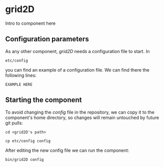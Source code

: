 # grid2D
Intro to component here


## Configuration parameters
As any other component, *grid2D* needs a configuration file to start. In
```
etc/config
```
you can find an example of a configuration file. We can find there the following lines:
```
EXAMPLE HERE
```

## Starting the component
To avoid changing the *config* file in the repository, we can copy it to the component's home directory, so changes will remain untouched by future git pulls:

```
cd <grid2D's path> 
```
```
cp etc/config config
```

After editing the new config file we can run the component:

```
bin/grid2D config
```
